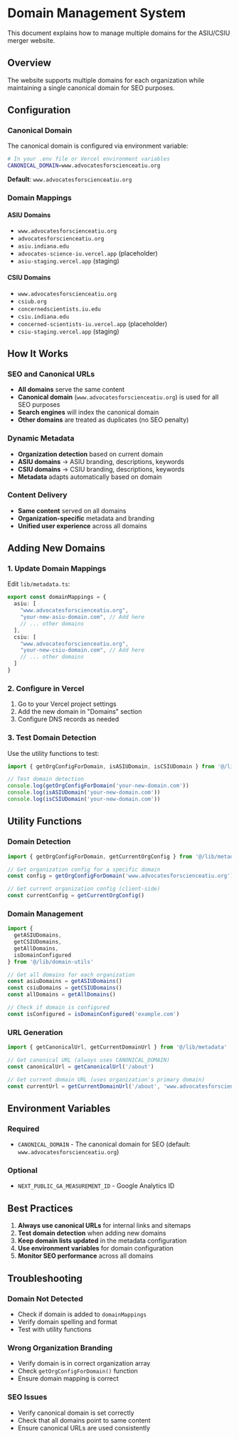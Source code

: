# Domain Management System

This document explains how to manage multiple domains for the ASIU/CSIU merger website.

## Overview

The website supports multiple domains for each organization while maintaining a single canonical domain for SEO purposes.

## Configuration

### Canonical Domain

The canonical domain is configured via environment variable:

```bash
# In your .env file or Vercel environment variables
CANONICAL_DOMAIN=www.advocatesforscienceatiu.org
```

**Default**: `www.advocatesforscienceatiu.org`

### Domain Mappings

#### ASIU Domains
- `www.advocatesforscienceatiu.org`
- `advocatesforscienceatiu.org`
- `asiu.indiana.edu`
- `advocates-science-iu.vercel.app` (placeholder)
- `asiu-staging.vercel.app` (staging)

#### CSIU Domains
- `www.advocatesforscienceatiu.org`
- `csiub.org`
- `concernedscientists.iu.edu`
- `csiu.indiana.edu`
- `concerned-scientists-iu.vercel.app` (placeholder)
- `csiu-staging.vercel.app` (staging)

## How It Works

### SEO and Canonical URLs
- **All domains** serve the same content
- **Canonical domain** (`www.advocatesforscienceatiu.org`) is used for all SEO purposes
- **Search engines** will index the canonical domain
- **Other domains** are treated as duplicates (no SEO penalty)

### Dynamic Metadata
- **Organization detection** based on current domain
- **ASIU domains** → ASIU branding, descriptions, keywords
- **CSIU domains** → CSIU branding, descriptions, keywords
- **Metadata** adapts automatically based on domain

### Content Delivery
- **Same content** served on all domains
- **Organization-specific** metadata and branding
- **Unified user experience** across all domains

## Adding New Domains

### 1. Update Domain Mappings

Edit `lib/metadata.ts`:

```typescript
export const domainMappings = {
  asiu: [
    "www.advocatesforscienceatiu.org",
    "your-new-asiu-domain.com", // Add here
    // ... other domains
  ],
  csiu: [
    "www.advocatesforscienceatiu.org",
    "your-new-csiu-domain.com", // Add here
    // ... other domains
  ]
}
```

### 2. Configure in Vercel

1. Go to your Vercel project settings
2. Add the new domain in "Domains" section
3. Configure DNS records as needed

### 3. Test Domain Detection

Use the utility functions to test:

```typescript
import { getOrgConfigForDomain, isASIUDomain, isCSIUDomain } from '@/lib/metadata'

// Test domain detection
console.log(getOrgConfigForDomain('your-new-domain.com'))
console.log(isASIUDomain('your-new-domain.com'))
console.log(isCSIUDomain('your-new-domain.com'))
```

## Utility Functions

### Domain Detection
```typescript
import { getOrgConfigForDomain, getCurrentOrgConfig } from '@/lib/metadata'

// Get organization config for a specific domain
const config = getOrgConfigForDomain('www.advocatesforscienceatiu.org')

// Get current organization config (client-side)
const currentConfig = getCurrentOrgConfig()
```

### Domain Management
```typescript
import {
  getASIUDomains,
  getCSIUDomains,
  getAllDomains,
  isDomainConfigured
} from '@/lib/domain-utils'

// Get all domains for each organization
const asiuDomains = getASIUDomains()
const csiuDomains = getCSIUDomains()
const allDomains = getAllDomains()

// Check if domain is configured
const isConfigured = isDomainConfigured('example.com')
```

### URL Generation
```typescript
import { getCanonicalUrl, getCurrentDomainUrl } from '@/lib/metadata'

// Get canonical URL (always uses CANONICAL_DOMAIN)
const canonicalUrl = getCanonicalUrl('/about')

// Get current domain URL (uses organization's primary domain)
const currentUrl = getCurrentDomainUrl('/about', 'www.advocatesforscienceatiu.org')
```

## Environment Variables

### Required
- `CANONICAL_DOMAIN` - The canonical domain for SEO (default: `www.advocatesforscienceatiu.org`)

### Optional
- `NEXT_PUBLIC_GA_MEASUREMENT_ID` - Google Analytics ID

## Best Practices

1. **Always use canonical URLs** for internal links and sitemaps
2. **Test domain detection** when adding new domains
3. **Keep domain lists updated** in the metadata configuration
4. **Use environment variables** for domain configuration
5. **Monitor SEO performance** across all domains

## Troubleshooting

### Domain Not Detected
- Check if domain is added to `domainMappings`
- Verify domain spelling and format
- Test with utility functions

### Wrong Organization Branding
- Verify domain is in correct organization array
- Check `getOrgConfigForDomain()` function
- Ensure domain mapping is correct

### SEO Issues
- Verify canonical domain is set correctly
- Check that all domains point to same content
- Ensure canonical URLs are used consistently

